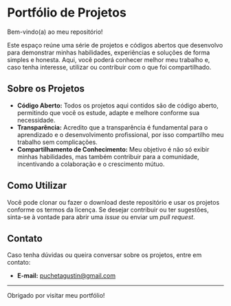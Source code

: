 # Portfólio de Projetos

Bem-vindo(a) ao meu repositório!

Este espaço reúne uma série de projetos e códigos abertos que desenvolvo para demonstrar minhas habilidades, experiências e soluções de forma simples e honesta. Aqui, você poderá conhecer melhor meu trabalho e, caso tenha interesse, utilizar ou contribuir com o que foi compartilhado.

## Sobre os Projetos

- **Código Aberto:** Todos os projetos aqui contidos são de código aberto, permitindo que você os estude, adapte e melhore conforme sua necessidade.
- **Transparência:** Acredito que a transparência é fundamental para o aprendizado e o desenvolvimento profissional, por isso compartilho meu trabalho sem complicações.
- **Compartilhamento de Conhecimento:** Meu objetivo é não só exibir minhas habilidades, mas também contribuir para a comunidade, incentivando a colaboração e o crescimento mútuo.

## Como Utilizar

Você pode clonar ou fazer o download deste repositório e usar os projetos conforme os termos da licença. Se desejar contribuir ou ter sugestões, sinta-se à vontade para abrir uma *issue* ou enviar um *pull request*.


## Contato

Caso tenha dúvidas ou queira conversar sobre os projetos, entre em contato:
- **E-mail:** puchetagustin@gmail.com
---

Obrigado por visitar meu portfólio!
